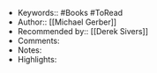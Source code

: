 - Keywords:: #Books #ToRead
- Author:: [[Michael Gerber]]
- Recommended by:: [[Derek Sivers]]
- Comments:
- Notes:
- Highlights:
